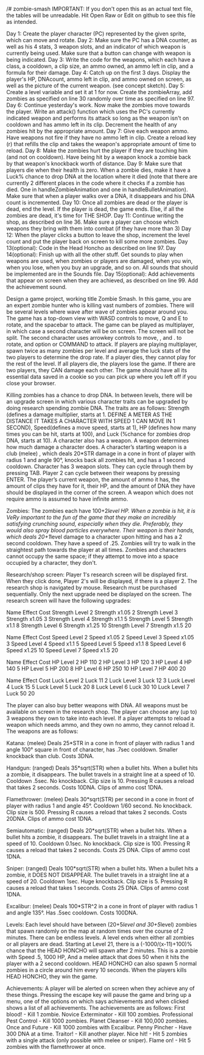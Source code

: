 /# zombie-smash
IMPORTANT: If you don't open this as an actual text file, the tables will be unreadable. Hit Open Raw or Edit on github to see this file as intended.

Day 1:	Create the player character (PC) represented by the given sprite, which can move and rotate.
Day 2:	Make sure the PC has a DNA counter, as well as his 4 stats, 3 weapon slots, and an indicator of which weapon is currently being used. Make sure that a button can change with weapon is being indicated.
Day 3:	Write the code for the weapons, which each have a class, a cooldown, a clip size, an ammo owned, an ammo left in clip, and a formula for their damage.
Day 4:	Catch up on the first 3 days. Display the player's HP, DNAcount, ammo left in clip, and ammo owned on screen, as well as the picture of the current weapon. (see concept sketch).
Day 5: 	Create a level variable and set it at 1 for now. Create the zombieArray, add zombies as specified on line 30 randomly over time as specified on line 97.
Day 6:	Continue yesterday's work. Now make the zombies move towards the player. Write an attack() function which uses the PC's currently indicated weapon and performs its attack so long as the weapon isn't on cooldown and has ammo left in its clip. Decrement the health of any zombies hit by the appropriate amount.
Day 7:	Give each weapon ammo. Have weapons not fire if they have no ammo left in clip. Create a reload key (r) that refills the clip and takes the weapon's appropriate amount of time to reload.
Day 8:	Make the zombies hurt the player if they are touching him (and not on cooldown). Have being hit by a weapon knock a zombie back by that weapon's knockback worth of distance.
Day 9:	Make sure that players die when their health is zero. When a zombie dies, make it have a Luck% chance to drop DNA at the location where it died (note that there are currently 2 different places in the code where it checks if a zombie has died. One in handleZombieAnimation and one in handleBulletAnimation). Make sure that when a player walks over a DNA, it disappears and his DNA count is incremented.
Day 10: Once all zombies are dead or the player is dead, end the level. If the player is dead, the game ends. Else, if all the zombies are dead, it's time for THE SHOP.
Day 11: Continue writing the shop, as described on line 36. Make sure a player can choose which weapons they bring with them into combat (if they have more than 3)
Day 12: When the player clicks a button to leave the shop, increment the level count and put the player back on screen to kill some more zombies.
Day 13(optional): Code in the Head Honcho as described on line 97.
Day 14(optional): Finish up with all the other stuff.  Get sounds to play when weapons are used, when zombies or players are damaged, when you win, when you lose, when you buy an upgrade, and so on. All sounds that should be implemented are in the Sounds file.
Day 15(optional): Add achievements that appear on screen when they are achieved, as described on line 99. Add the achievement sound.  




Design a game project, working title Zombie Smash.
In this game, you are an expert zombie hunter who is killing vast numbers of zombies. There will be several levels where wave after wave of zombies appear around you. The game has a top-down view with WASD controls to move, Q and E to rotate, and the spacebar to attack. The game can be played as multiplayer, in which case a second character will be on screen. The screen will not be split. The second character uses arrowkey controls to move, , and . to rotate, and option or COMMAND to attack. If players are playing multiplayer, spawn twice as many zombies per level and average the luck stats of the two players to determine the drop rate. If a player dies, they cannot play for the rest of the level. If all players die, the players lose the game. If there are two players, they CAN damage each other. The game should have all its essential data saved in a cookie so you can pick up where you left off if you close your browser.

Killing zombies has a chance to drop DNA. In between levels, there will be an upgrade screen in which various character traits can be upgraded by doing research spending zombie DNA. The traits are as follows: Strength (defines a damage multiplier, starts at 1. DEFINE A METER AS THE DISTANCE IT TAKES A CHARACTER WITH SPEED 1 CAN MOVE IN 1 SECOND), Speed(defines a move speed, starts at 1), HP (defines how many times you can be hit, starts at 100), and Luck (%chance for zombies drop DNA, starts at 10). A character also has a weapon. A weapon determines how much damage a character does. A character’s starting weapon is a club  (melee) , which deals 20*STR damage in a cone in front of player with radius 1 and angle 90°, knocks back all zombies hit,  and has a 1 second cooldown. Character has 3 weapon slots. They can cycle through them by pressing TAB. Player 2 can cycle between their weapons by pressing ENTER. The player’s current weapon, the amount of ammo it has, the amount of clips they have for it, their HP, and the amount of DNA they have should be displayed in the corner of the screen. A weapon which does not require ammo is assumed to have infinite ammo.



Zombies:
The zombies each have 100+2*level HP. When a zombie is hit, it is VeRy important to the fun of the game that they make an incredibly satisfying crunching sound, especially when they die. Preferably, they would also spray blood particles everywhere. Their weapon is their hands, which deals 20+1*level damage to a character upon hitting and has a 2 second cooldown. They have a speed of .25. Zombies will try to walk in the straightest path towards the player at all times. Zombies and characters cannot occupy the same space; if they attempt to move into a space occupied by a character, they don't.




Research/shop screen:
Player 1's research screen will be displayed first. When they click done, Player 2's will be displayed, if there is a player 2. The research shop is navigated by mouse.
Research must be purchased sequentially. Only the next upgrade need be displayed on the screen.
The research screen will have the following upgrades:

Name                              Effect                     Cost
Strength Level 2                  Strength x1.05             2
Strength Level 3                  Strength x1.05             3
Strength Level 4                  Strength x1.1              5
Strength Level 5                  Strength x1.1              8
Strength Level 6                  Strength x1.25             10
Strength Level 7                  Strength x1.5              20


Name                           Effect                  Cost
Speed Level 2                  Speed x1.05             2
Speed Level 3                  Speed x1.05             3
Speed Level 4                  Speed x1.1              5
Speed Level 5                  Speed x1.1              8
Speed Level 6                  Speed x1.25             10
Speed Level 7                  Speed x1.5              20


Name                        Effect                   Cost
HP Level 2                  HP 110                   2
HP Level 3                  HP 120                   3
HP Level 4                  HP 140                   5
HP Level 5                  HP 200                   8
HP Level 6                  HP 250                   10
HP Level 7                  HP 400                   20

Name                        Effect                      Cost
Luck Level 2                  Luck 11                   2
Luck Level 3                  Luck 12                   3
Luck Level 4                  Luck 15                   5
Luck Level 5                  Luck 20                   8
Luck Level 6                  Luck 30                   10
Luck Level 7                  Luck 50                   20




The player can also buy better weapons with DNA. All weapons must be available on screen in the research shop. The player can choose any (up to) 3 weapons they own to take into each level. If a player attempts to reload a weapon which needs ammo, and they own no ammo, they cannot reload it. The weapons are as follows:

Katana: (melee) Deals 25*STR in a cone in front of player with radius 1 and angle 100° square in front of character, has .7sec cooldown. Smaller knockback than club. Costs 3DNA.

Handgun: (ranged) Deals 35*sqrt(STR) when a bullet hits. When a bullet hits a zombie, it disappears. The bullet travels in a straight line at a speed of 10. Cooldown .5sec. No knockback. Clip size is 10. Pressing R causes a reload that takes 2 seconds. Costs 10DNA. Clips of ammo cost 1DNA.

Flamethrower: (melee) Deals 30*sqrt(STR)  per second in a cone in front of player with radius 1 and angle 45°. Cooldown 1/60 second. No knockback. Clip size is 500. Pressing R causes a reload that takes 2 seconds. Costs 20DNA. Clips of ammo cost 1DNA.

Semiautomatic: (ranged) Deals 20*sqrt(STR) when a bullet hits. When a bullet hits a zombie, it disappears. The bullet travels in a straight line at a speed of 10. Cooldown 0.1sec. No knockback. Clip size is 100. Pressing R causes a reload that takes 2 seconds. Costs 25 DNA. Clips of ammo cost 1DNA.

Sniper: (ranged) Deals 100*sqrt(STR) when a bullet hits. When a bullet hits a zombie, it DOES NOT DISAPPEAR. The bullet travels in a straight line at a speed of 20. Cooldown 1sec. Huge knockback. Clip size is 5. Pressing R causes a reload that takes 1 seconds. Costs 25 DNA. Clips of ammo cost 1DNA.

Excalibur:  (melee) Deals 100*STR^2 in a cone in front of player with radius 1 and angle 135°. Has .5sec cooldown. Costs 100DNA.






Levels: Each level should have between (20+5*level and  30+5*level) zombies that spawn randomly on the map at random times over the course of 2 minutes. There can be endless levels. A level ends when either all zombies or all players are dead. Starting at Level 21, there is a (-1000/(x-11)+100)% chance that the HEAD HONCHO will spawn after 2 minutes. This is a zombie with Speed .5, 1000 HP, And a melee attack that does 50 when it hits the player with a 2 second cooldown. HEAD HONCHO can also spawn 5 normal zombies in a circle around him every 10 seconds. When the players kills HEAD HONCHO, they win the game.

Achievements: A player will be alerted on screen when they achieve any of these things. Pressing the escape key will pause the game and bring up a menu, one of the options on which says achievements and when clicked shows a list of all achievements. The achievements are as follows:
	First blood! - Kill 1 zombie.
Novice Exterminator - Kill 100 zombies.
Professional Pest Control - Kill 1000 zombies.
Planet Cleanser - Kill 100,000 zombies.
Once and Future - Kill 1000 zombies with Excalibur.
Penny Pincher - Have 300 DNA at a time.
Traitor! - Kill another player.
Nice hit! - Hit 5 zombies with a single attack (only possible with melee or sniper).
Flame on! - Hit 5 zombies with the flamethrower at once.
